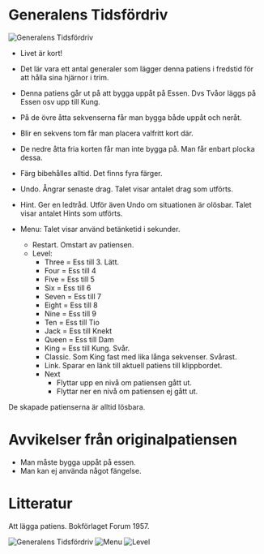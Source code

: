 # Generalens Tidsfördriv

![](bild3.jpg "Generalens Tidsfördriv")

* Livet är kort!
* Det lär vara ett antal generaler som lägger denna patiens i fredstid för att hålla sina hjärnor i trim.
* Denna patiens går ut på att bygga uppåt på Essen. Dvs Tvåor läggs på Essen osv upp till Kung.
* På de övre åtta sekvenserna får man bygga både uppåt och neråt.
* Blir en sekvens tom får man placera valfritt kort där.
* De nedre åtta fria korten får man inte bygga på. Man får enbart plocka dessa.
* Färg bibehålles alltid. Det finns fyra färger.

* Undo. Ångrar senaste drag. Talet visar antalet drag som utförts.
* Hint. Ger en ledtråd. Utför även Undo om situationen är olösbar. Talet visar antalet Hints som utförts.
* Menu: Talet visar använd betänketid i sekunder.
  * Restart. Omstart av patiensen.
  * Level:
	  * Three = Ess till 3. Lätt.
	  * Four = Ess till 4
	  * Five = Ess till 5
	  * Six = Ess till 6
	  * Seven = Ess till 7
	  * Eight = Ess till 8
	  * Nine = Ess till 9
	  * Ten = Ess till Tio
	  * Jack = Ess till Knekt
	  * Queen = Ess till Dam
	  * King = Ess till Kung. Svår.
	  * Classic. Som King fast med lika långa sekvenser. Svårast.
	* Link. Sparar en länk till aktuell patiens till klippbordet.
	* Next
		* Flyttar upp en nivå om patiensen gått ut.
		* Flyttar ner en nivå om patiensen ej gått ut.

De skapade patienserna är alltid lösbara.

# Avvikelser från originalpatiensen

* Man måste bygga uppåt på essen.
* Man kan ej använda något fängelse.

# Litteratur

Att lägga patiens. Bokförlaget Forum 1957.

![](bild1.jpg "Generalens Tidsfördriv")
![](bild2.jpg "Menu")
![](bild3.jpg "Level")
